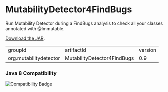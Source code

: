 MutabilityDetector4FindBugs
===========================

Run Mutability Detector during a FindBugs analysis to check all your classes annotated with @Immutable.

[Download the JAR](http://search.maven.org/remotecontent?filepath=org/mutabilitydetector/MutabilityDetector4FindBugs/0.9/MutabilityDetector4FindBugs-0.9.jar).

<table>
    <tr>
        <td>groupId</td>
        <td>artifactId</td>
        <td>version</td>
    </tr>
    <tr>
        <td>org.mutabilitydetector</td>
        <td>MutabilityDetector4FindBugs</td>
        <td>0.9</td>
    </tr>
</table>


### Java 8 Compatibility
![Compatibility Badge](https://java.net/downloads/adoptopenjdk/compat.svg)

